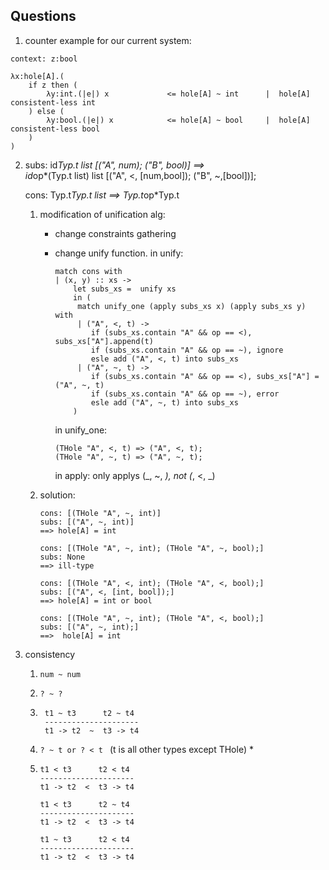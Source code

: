 ## Questions

1. counter example for our current system:

```
context: z:bool

λx:hole[A].(
    if z then (
        λy:int.(|e|) x             <= hole[A] ~ int      |  hole[A] consistent-less int 
    ) else (
        λy:bool.(|e|) x            <= hole[A] ~ bool     |  hole[A] consistent-less bool 
    )
)
```


2. 
    subs:   id*Typ.t list  [("A", num); ("B", bool)]   ==>  
            id*op*(Typ.t list) list [("A", <, [num,bool]); ("B", ~,[bool])];

    cons:   Typ.t*Typ.t list ==> Typ.t*op*Typ.t

    1. modification of unification alg:
        - change constraints gathering
        
        - change unify function. 
            in unify:

            ```
            match cons with
            | (x, y) :: xs ->
                let subs_xs =  unify xs 
                in (
                 match unify_one (apply subs_xs x) (apply subs_xs y) with
                 | ("A", <, t) -> 
                    if (subs_xs.contain "A" && op == <), subs_xs["A"].append(t)
                    if (subs_xs.contain "A" && op == ~), ignore
                    esle add ("A", <, t) into subs_xs
                 | ("A", ~, t) -> 
                    if (subs_xs.contain "A" && op == <), subs_xs["A"] = ("A", ~, t)
                    if (subs_xs.contain "A" && op == ~), error
                    esle add ("A", ~, t) into subs_xs
                )
            ```

            in unify_one:
            ```
            (THole "A", <, t) => ("A", <, t);
            (THole "A", ~, t) => ("A", ~, t);
            ```
            
            in apply:
            only applys (_, ~, _), not (_, <, _)

    2. solution:

        ```
        cons: [(THole "A", ~, int)]  
        subs: [("A", ~, int)]  
        ==> hole[A] = int

        cons: [(THole "A", ~, int); (THole "A", ~, bool);]
        subs: None
        ==> ill-type

        cons: [(THole "A", <, int); (THole "A", <, bool);] 
        subs: [("A", <, [int, bool]);]
        ==> hole[A] = int or bool

        cons: [(THole "A", ~, int); (THole "A", <, bool);]  
        subs: [("A", ~, int);]
        ==>  hole[A] = int
        ```


3. consistency

    1. ``` num ~ num ```
    2. ``` ? ~ ? ```
    3. ```
        t1 ~ t3      t2 ~ t4
        ---------------------
        t1 -> t2  ~  t3 -> t4

    4. ```? ~ t or ? < t ``` (t is all other types except THole) *

    5. 
        ```
        t1 < t3      t2 < t4
        ---------------------
        t1 -> t2  <  t3 -> t4
        ```
        ```
        t1 < t3      t2 ~ t4
        ---------------------
        t1 -> t2  <  t3 -> t4
        ```
        ```
        t1 ~ t3      t2 < t4
        ---------------------
        t1 -> t2  <  t3 -> t4
        ```
